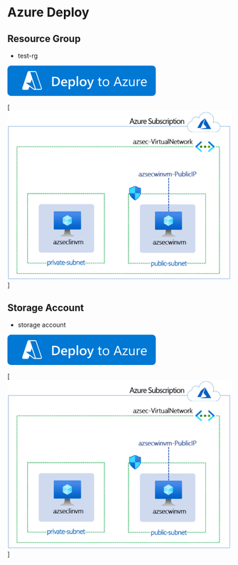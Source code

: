 # Azure Deploy

## Resource Group
- test-rg

[![Deploy To Azure](https://raw.githubusercontent.com/arielfrozza/test-vscode/main/az-arm/templates%20copy/images/deploytoazure.svg?sanitize=true)](https://portal.azure.com/#create/Microsoft.Template/uri/https%3A%2F%2Fraw.githubusercontent.com%2Farielfrozza%2Ftest-vscode%2Fmain%2Faz-arm%2Ftemplates%20copy%2Ftemplate00.json)

[![MA](https://raw.githubusercontent.com/arielfrozza/test-vscode/main/az-arm/templates%20copy/images/MA.png?sanitize=true)]

## Storage Account
- storage account

[![Deploy To Azure](https://raw.githubusercontent.com/arielfrozza/test-vscode/main/az-arm/templates%20copy/images/deploytoazure.svg?sanitize=true)](https://portal.azure.com/#create/Microsoft.Template/uri/https%3A%2F%2Fraw.githubusercontent.com%2Farielfrozza%2Ftest-vscode%2Fmain%2Faz-arm%2Ftemplates%20copy%2Ftemplate01.json)

[![MA](https://raw.githubusercontent.com/arielfrozza/test-vscode/main/az-arm/templates%20copy/images/MA.png?sanitize=true)]
